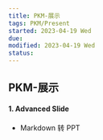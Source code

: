 ```yaml
---
title: PKM-展示
tags: PKM/Present  
started: 2023-04-19 Wed
due: 
modified: 2023-04-19 Wed
status: 
---
```

## PKM-展示
#### 1. Advanced Slide
- Markdown 转 PPT